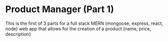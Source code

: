 # Product Manager (Part 1)
This is the first of 3 parts for a full stack MERN (mongoose, express, react, node) web app that allows for the creation of a product (name, price, description)